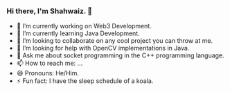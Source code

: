 ### Hi there, I'm Shahwaiz. 👋

- 🔭 I’m currently working on Web3 Development.
- 🌱 I’m currently learning Java Development.
- 👯 I’m looking to collaborate on any cool project you can throw at me.
- 🤔 I’m looking for help with OpenCV implementations in Java.
- 💬 Ask me about socket programming in the C++ programming language.
- 📫 How to reach me: ...
- 😄 Pronouns: He/Him.
- ⚡ Fun fact: I have the sleep schedule of a koala.
